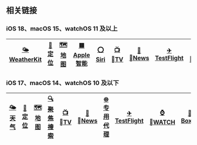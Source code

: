 ## 相关链接

### iOS 18、macOS 15、watchOS 11 及以上

| [🌤<br/>WeatherKit](/guide/Weather/weather-kit) | [📍<br/>定位](/guide/GeoServices/location) | [🗺️<br/>地图](/guide/GeoServices/maps) | [🟥<br/>Apple 智能](/guide/Siri/apple-intelligence) | [⭕<br/>Siri](/guide/Siri/siri) | [📺<br/>TV](/guide/apple-tv) | [📰<br/>News](/guide/apple-news) | [✈<br/>TestFlight](/guide/test-flight) | [⌚️<br/>WATCH](/guide/apple-watch) | [🧰<br/>BoxJs](/guide/box-js) |
| :--------------------------------------------: | :----------------------------------------: | :------------------------------------: | :-------------------------------------------------: | :-----------------------------: | :---------------------------: | :-------------------------------: | :------------------------------------: | :----------------------------------: | ----------------------------- |

### iOS 17、macOS 14、watchOS 10 及以下

| [~~🌤<br/>天气~~](/guide/Weather/weather) | [📍<br/>定位](/guide/GeoServices/location) | [🗺️<br/>地图](/guide/GeoServices/maps) | [~~🔍<br/>聚焦搜索~~](/guide/Siri/spotlight) | [📺<br/>TV](/guide/apple-tv) | [📰<br/>News](/guide/apple-news) | [~~🌐<br/>专用代理~~](/guide/private-relay) | [✈<br/>TestFlight](/guide/test-flight) | [⌚️<br/>WATCH](/guide/apple-watch) | [🧰<br/>BoxJs](/guide/box-js) |
| :--------------------------------------: | :----------------------------------------: | :------------------------------------: | :------------------------------------------: | :---------------------------: | :-------------------------------: | :-----------------------------------------: | :------------------------------------: | :----------------------------------: | :---------------------------: |
